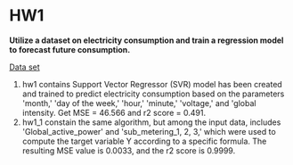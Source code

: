 # **HW1**
**Utilize a dataset on electricity consumption and train a regression model to forecast future consumption.**

[Data set](https://archive.ics.uci.edu/dataset/235/individual+household+electric+power+consumption)

1. hw1 contains Support Vector Regressor (SVR) model has been created and trained to predict electricity consumption based on the parameters 'month,' 'day of the week,' 'hour,' 'minute,' 'voltage,' and 'global intensity. Get MSE = 46.566 and r2 score = 0.491.
2. hw1_1 constain the same algorithm, but among the input data, includes 'Global_active_power' and 'sub_metering_1, 2, 3,' which were used to compute the target variable Y according to a specific formula. The resulting MSE value is 0.0033, and the r2 score is 0.9999.